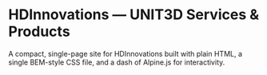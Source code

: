 # HDInnovations — UNIT3D Services & Products

A compact, single-page site for HDInnovations built with plain HTML, a single BEM-style CSS file, and a dash of Alpine.js for interactivity.
